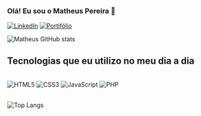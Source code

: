 ### Olá! Eu sou o Matheus Pereira 👋

[![LinkedIn](https://img.shields.io/badge/LinkedIn-0077B5?style=for-the-badge&logo=linkedin&logoColor=white)](https://www.linkedin.com/in/pereiramatheus27/)
[![Portifólio](https://img.shields.io/badge/website-000000?style=for-the-badge&logo=About.me&logoColor=white)](https://devmp.com.br/)

![Matheus GitHub stats](https://github-readme-stats.vercel.app/api?username=MatheusPereiraSilva&show_icons=true&theme=radical)

## Tecnologias que eu utilizo no meu dia a dia

<div style="display: inline_block"><br>
    <img alt="HTML5" src="https://img.shields.io/badge/HTML5-E34F26?style=for-the-badge&logo=html5&logoColor=white">
    <img alt="CSS3" src="https://img.shields.io/badge/CSS3-1572B6?style=for-the-badge&logo=css3&logoColor=white">
    <img alt="JavaScript" src="https://img.shields.io/badge/JavaScript-323330?style=for-the-badge&logo=javascript&logoColor=F7DF1E">
    <img alt="PHP" src="https://img.shields.io/badge/PHP-777BB4?style=for-the-badge&logo=php&logoColor=white">
</div>
<br>

![Top Langs](https://github-readme-stats.vercel.app/api/top-langs/?username=MatheusPereiraSilva&hide_progress=true)

<br>
